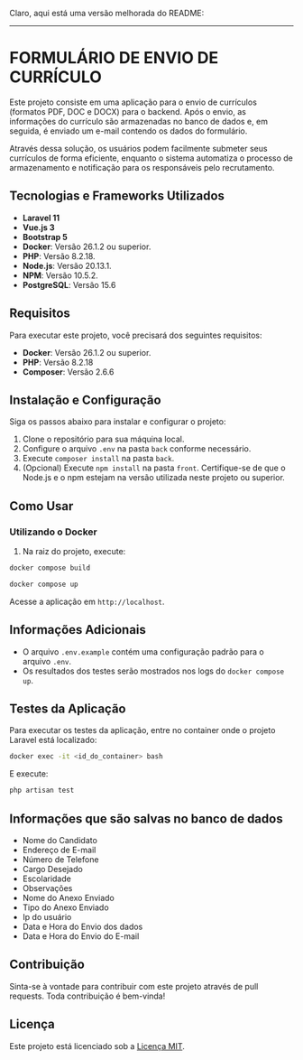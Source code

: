 Claro, aqui está uma versão melhorada do README:

---

# FORMULÁRIO DE ENVIO DE CURRÍCULO

Este projeto consiste em uma aplicação para o envio de currículos (formatos PDF, DOC e DOCX) para o backend. Após o envio, as informações do currículo são armazenadas no banco de dados e, em seguida, é enviado um e-mail contendo os dados do formulário.

Através dessa solução, os usuários podem facilmente submeter seus currículos de forma eficiente, enquanto o sistema automatiza o processo de armazenamento e notificação para os responsáveis pelo recrutamento.

## Tecnologias e Frameworks Utilizados

- **Laravel 11**
- **Vue.js 3**
- **Bootstrap 5**
- **Docker**: Versão 26.1.2 ou superior.
- **PHP**: Versão 8.2.18.
- **Node.js**: Versão 20.13.1.
- **NPM**: Versão 10.5.2.
- **PostgreSQL**: Versão 15.6


## Requisitos

Para executar este projeto, você precisará dos seguintes requisitos:

- **Docker**: Versão 26.1.2 ou superior.
- **PHP**: Versão 8.2.18
- **Composer**: Versão 2.6.6

## Instalação e Configuração

Siga os passos abaixo para instalar e configurar o projeto:

1. Clone o repositório para sua máquina local.
2. Configure o arquivo `.env` na pasta `back` conforme necessário.
3. Execute `composer install` na pasta `back`.
4. (Opcional) Execute `npm install` na pasta `front`. Certifique-se de que o Node.js e o npm estejam na versão utilizada neste projeto ou superior.

## Como Usar

### Utilizando o Docker

1. Na raiz do projeto, execute:

```bash
docker compose build
```

```bash
docker compose up
```

Acesse a aplicação em `http://localhost`.

## Informações Adicionais

- O arquivo `.env.example` contém uma configuração padrão para o arquivo `.env`.
- Os resultados dos testes serão mostrados nos logs do `docker compose up`.

## Testes da Aplicação

Para executar os testes da aplicação, entre no container onde o projeto Laravel está localizado:

```bash
docker exec -it <id_do_container> bash
```

E execute:

```bash
php artisan test
```

## Informações que são salvas no banco de dados
- Nome do Candidato
- Endereço de E-mail
- Número de Telefone
- Cargo Desejado
- Escolaridade
- Observações
- Nome do Anexo Enviado
- Tipo do Anexo Enviado
- Ip do usuário
- Data e Hora do Envio dos dados 
- Data e Hora do Envio do E-mail

## Contribuição

Sinta-se à vontade para contribuir com este projeto através de pull requests. Toda contribuição é bem-vinda!

## Licença

Este projeto está licenciado sob a [Licença MIT](LICENSE).